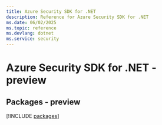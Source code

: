 ```yaml
---
title: Azure Security SDK for .NET
description: Reference for Azure Security SDK for .NET
ms.date: 06/02/2025
ms.topic: reference
ms.devlang: dotnet
ms.service: security
---
```

# Azure Security SDK for .NET - preview
## Packages - preview
[!INCLUDE [packages](security-index.md)]